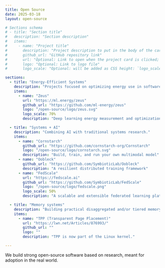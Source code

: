 ```yaml
---
title: Open Source
date: 2025-03-18
layout: open-source

# Sections schema
# - title: "Section title"
#   description: "Section description"
#   items:
#     - name: "Project title"
#       description: "Project description to put in the body of the card"
#       github_url: "GitHub repository link"
#       url: "Optional: Link to open when the project card is clicked; falls back to `github_url` if omitted"
#       logo: "Optional: Link to logo file"
#       logo_scale: "Optional: will be added as CSS height: `logo_scale`"

sections:
  - title: "Energy-Efficient Systems"
    description: "Projects focused on optimizing energy use in software systems."
    items:
      - name: "Zeus"
        url: "https://ml.energy/zeus"
        github_url: "https://github.com/ml-energy/zeus"
        logo: "/open-source/logo/zeus.svg"
        logo_scale: 70%
        description: "Deep learning energy measurement and optimization"

  - title: "Systems + AI"
    description: "Combining AI with traditional systems research."
    items:
      - name: "Cornstarch"
        github_url: "https://github.com/cornstarch-org/Cornstarch"
        logo: "/open-source/logo/cornstarch.svg"
        description: "Build, train, and run your own multimodal model"
      - name: "Oobleck"
        github_url: "https://github.com/SymbioticLab/Oobleck"
        description: "A resilient distributed training framework"
      - name: "FedScale"
        url: "https://fedscale.ai"
        github_url: "https://github.com/SymbioticLab/FedScale"
        logo: "/open-source/logo/fedscale.png"
        logo_scale: 50%
        description: "A scalable and extensible federated learning platform"

  - title: "Memory systems"
    description: "Building practical disaggregated and/or tiered memory systems."
    items:
      - name: "TPP (Transparent Page Placement)"
        url: "https://lwn.net/Articles/876993/"
        github_url: ""
        logo: ""
        description: "TPP is now part of the Linux kernel."

---
```


We build strong open-source software based on research, meant for adoption in the real world.
